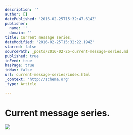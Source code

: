 ```yaml
---
description: ''
author: []
datePublished: '2016-02-25T15:32:47.614Z'
publisher:
  name: ''
  domain: ''
title: Current message series.
dateModified: '2016-02-25T15:32:22.194Z'
starred: false
sourcePath: _posts/2016-02-25-current-message-series.md
published: true
inFeed: true
hasPage: true
inNav: false
url: current-message-series/index.html
_context: 'http://schema.org'
_type: Article

---
```

# Current message series.
![](https://the-grid-user-content.s3-us-west-2.amazonaws.com/a98d185b-94f5-43f1-9b99-d70dcf1c3cd0.png)